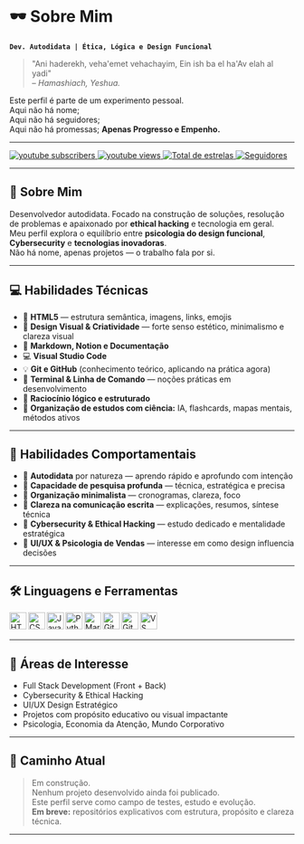 # 🕶️ Sobre Mim 

**`Dev. Autodidata | Ética, Lógica e Design Funcional`**

> "Ani haderekh, veha'emet vehachayim, Ein ish ba el ha'Av elah al yadi"  
> – *Hamashiach, Yeshua.*

Este perfil é parte de um experimento pessoal.  
Aqui não há nome;  
Aqui não há seguidores;  
Aqui não há promessas; 
**Apenas Progresso e Empenho.**

---

<p align="left">
  <a href="https://youtube.com/@tony0213?feature=shared">
    <img 
      alt="youtube subscribers" 
      title="Inscreva-se no canal" 
      src="https://custom-icon-badges.demolab.com/youtube/channel/subscribers/UCo-gJ8RnTn5akHqHvO55DVA?color=%23E05D44&label=Inscreva-se&logo=video&logoColor=white&style=for-the-badge&labelColor=CE4630"
    />
  </a>
  <a href="https://youtube.com/@tony0213?feature=shared">
    <img 
      alt="youtube views" 
      title="Visualizações no YouTube" 
      src="https://custom-icon-badges.demolab.com/youtube/channel/views/UCo-gJ8RnTn5akHqHvO55DVA?color=%23E1AD0E&logo=eye&logoColor=white&style=for-the-badge&labelColor=C79600"
    />
  </a> 
  <a href="https://github.com/Tony021s?tab=repositories&sort=stargazers">
    <img 
      alt="Total de estrelas" 
      title="Total de estrelas GitHub" 
      src="https://custom-icon-badges.demolab.com/github/stars/Tony021s?color=55960c&style=for-the-badge&labelColor=488207&logo=star&label=estrelas"
    />
  </a>
  <a href="https://github.com/Tony021s?tab=followers">
    <img 
      alt="Seguidores" 
      title="Me siga no GitHub" 
      src="https://custom-icon-badges.demolab.com/github/followers/Tony021s?color=236ad3&labelColor=1155ba&style=for-the-badge&logo=github&label=Seguidores&logoColor=white"
    />
  </a>
</p>

---

## 🧠 Sobre Mim

Desenvolvedor autodidata. Focado na construção de soluções, resolução de problemas e apaixonado por **ethical hacking** e tecnologia em geral.  
Meu perfil explora o equilíbrio entre **psicologia do design funcional**, **Cybersecurity** e **tecnologias inovadoras**.  
Não há nome, apenas projetos — o trabalho fala por si.

---

## 💻 Habilidades Técnicas

- 📄 **HTML5** — estrutura semântica, imagens, links, emojis  
- 🎨 **Design Visual & Criatividade** — forte senso estético, minimalismo e clareza visual  
- 🧪 **Markdown, Notion e Documentação**  
- 💻 **Visual Studio Code**  
- 💡 **Git e GitHub** (conhecimento teórico, aplicando na prática agora)  
- 🧭 **Terminal & Linha de Comando** — noções práticas em desenvolvimento  
- 📐 **Raciocínio lógico e estruturado**  
- 🚀 **Organização de estudos com ciência:** IA, flashcards, mapas mentais, métodos ativos

---

## 🧬 Habilidades Comportamentais

- 🧠 **Autodidata** por natureza — aprendo rápido e aprofundo com intenção  
- 🧩 **Capacidade de pesquisa profunda** — técnica, estratégica e precisa  
- 🧘 **Organização minimalista** — cronogramas, clareza, foco  
- 📎 **Clareza na comunicação escrita** — explicações, resumos, síntese técnica  
- 🔐 **Cybersecurity & Ethical Hacking** — estudo dedicado e mentalidade estratégica  
- 🎨 **UI/UX & Psicologia de Vendas** — interesse em como design influencia decisões

---

## 🛠️ Linguagens e Ferramentas

<img align="left" alt="HTML" title="HTML" width="30px" src="https://cdn.jsdelivr.net/gh/devicons/devicon@latest/icons/html5/html5-original.svg" />
<img align="left" alt="CSS" title="CSS" width="30px" src="https://cdn.jsdelivr.net/gh/devicons/devicon@latest/icons/css3/css3-original.svg" />
<img align="left" alt="JavaScript" title="JavaScript" width="30px" src="https://cdn.jsdelivr.net/gh/devicons/devicon@latest/icons/javascript/javascript-original.svg" />
<img align="left" alt="Python" title="Python" width="30px" src="https://cdn.jsdelivr.net/gh/devicons/devicon@latest/icons/python/python-original.svg" />
<img align="left" alt="Markdown" title="Markdown" width="30px" src="https://cdn.jsdelivr.net/gh/devicons/devicon/icons/markdown/markdown-original.svg" />
<img align="left" alt="Git" title="Git" width="30px" src="https://cdn.jsdelivr.net/gh/devicons/devicon@latest/icons/git/git-original.svg" />
<img align="left" alt="GitHub" title="GitHub" width="30px" src="https://cdn.jsdelivr.net/gh/devicons/devicon@latest/icons/github/github-original.svg" />
<img align="left" alt="VS Code" title="Visual Studio Code" width="30px" src="https://cdn.jsdelivr.net/gh/devicons/devicon@latest/icons/vscode/vscode-original.svg" />

<br/><br/>

---

## 🎯 Áreas de Interesse

- Full Stack Development (Front + Back)  
- Cybersecurity & Ethical Hacking  
- UI/UX Design Estratégico  
- Projetos com propósito educativo ou visual impactante  
- Psicologia, Economia da Atenção, Mundo Corporativo  

---

## 👣 Caminho Atual

> Em construção.  
> Nenhum projeto desenvolvido ainda foi publicado.  
> Este perfil serve como campo de testes, estudo e evolução.  
> **Em breve:** repositórios explicativos com estrutura, propósito e clareza técnica.

---

